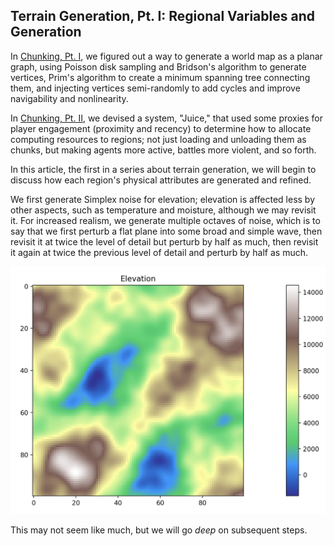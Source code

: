## Terrain Generation, Pt. I: Regional Variables and Generation

In [Chunking, Pt. I](../008_chunking_i/), we figured out a way to generate a world map as a planar graph, using Poisson disk sampling and Bridson's algorithm to generate vertices, Prim's algorithm to create a minimum spanning tree connecting them, and injecting vertices semi-randomly to add cycles and improve navigability and nonlinearity.

In [Chunking, Pt. II](../009_chunking_ii/), we devised a system, "Juice," that used some proxies for player engagement (proximity and recency) to determine how to allocate computing resources to regions; not just loading and unloading them as chunks, but making agents more active, battles more violent, and so forth.

In this article, the first in a series about terrain generation, we will begin to discuss how each region's physical attributes are generated and refined.

We first generate Simplex noise for elevation; elevation is affected less by other aspects, such as temperature and moisture, although we may revisit it. For increased realism, we generate multiple octaves of noise, which is to say that we first perturb a flat plane into some broad and simple wave, then revisit it at twice the level of detail but perturb by half as much, then revisit it again at twice the previous level of detail and perturb by half as much.

![Elevation Map](./images/elevation_map.png)

This may not seem like much, but we will go _deep_ on subsequent steps.
